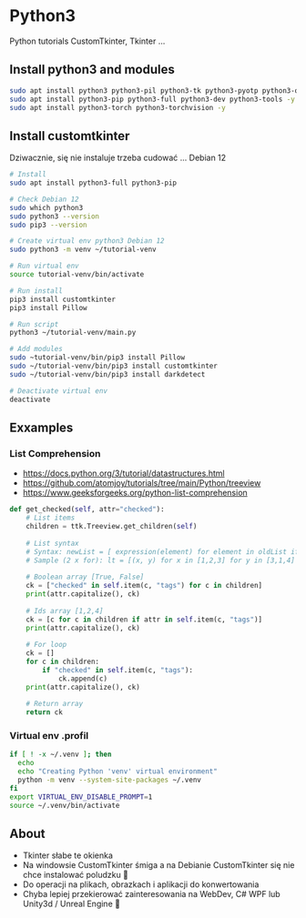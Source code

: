 # Python3 
Python tutorials CustomTkinter, Tkinter ...

## Install python3 and modules

```sh
sudo apt install python3 python3-pil python3-tk python3-pyotp python3-openpyxl -y
sudo apt install python3-pip python3-full python3-dev python3-tools -y
sudo apt install python3-torch python3-torchvision -y
```

## Install customtkinter

Dziwacznie, się nie instaluje trzeba cudować ... Debian 12

```sh
# Install
sudo apt install python3-full python3-pip

# Check Debian 12
sudo which python3
sudo python3 --version
sudo pip3 --version

# Create virtual env python3 Debian 12 
sudo python3 -m venv ~/tutorial-venv

# Run virtual env
source tutorial-venv/bin/activate

# Run install
pip3 install customtkinter
pip3 install Pillow

# Run script
python3 ~/tutorial-venv/main.py

# Add modules
sudo ~tutorial-venv/bin/pip3 install Pillow
sudo ~/tutorial-venv/bin/pip3 install customtkinter
sudo ~/tutorial-venv/bin/pip3 install darkdetect

# Deactivate virtual env
deactivate
```

## Exxamples

### List Comprehension
- https://docs.python.org/3/tutorial/datastructures.html
- https://github.com/atomjoy/tutorials/tree/main/Python/treeview
- https://www.geeksforgeeks.org/python-list-comprehension

```python
def get_checked(self, attr="checked"):
    # List items
    children = ttk.Treeview.get_children(self)
    
    # List syntax
    # Syntax: newList = [ expression(element) for element in oldList if condition ]
    # Sample (2 x for): lt = [(x, y) for x in [1,2,3] for y in [3,1,4] if x != y]
    
    # Boolean array [True, False]
    ck = ["checked" in self.item(c, "tags") for c in children]
    print(attr.capitalize(), ck)
    
    # Ids array [1,2,4]
    ck = [c for c in children if attr in self.item(c, "tags")] 
    print(attr.capitalize(), ck)
    
    # For loop
    ck = []
    for c in children:
        if "checked" in self.item(c, "tags"):
            ck.append(c)
    print(attr.capitalize(), ck)
    
    # Return array
    return ck
```

### Virtual env .profil

```sh
if [ ! -x ~/.venv ]; then
  echo
  echo "Creating Python 'venv' virtual environment"
  python -m venv --system-site-packages ~/.venv
fi
export VIRTUAL_ENV_DISABLE_PROMPT=1
source ~/.venv/bin/activate
```

## About

- Tkinter słabe te okienka
- Na windowsie CustomTkinter śmiga a na Debianie CustomTkinter się nie chce instalować poludzku 🤯
- Do operacji na plikach, obrazkach i aplikacji do konwertowania
- Chyba lepiej przekierować zainteresowania na WebDev, C# WPF lub Unity3d / Unreal Engine 🙂
